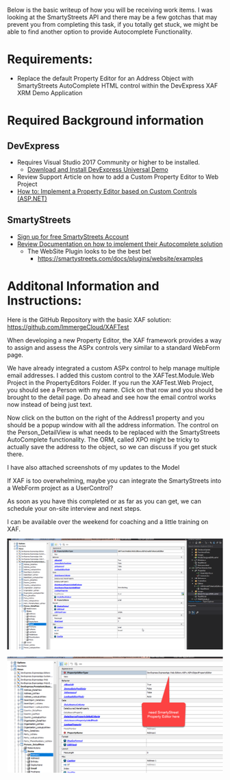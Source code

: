 Below is the basic writeup of how you will be receiving work items. I was looking at the SmartyStreets API and there may be a few gotchas that may prevent you from completing this task, if you totally get stuck, we might be able to find another option to provide Autocomplete Functionality.

# Requirements:

* Replace the default Property Editor for an Address Object with SmartyStreets AutoComplete HTML control within the DevExpress XAF XRM Demo Application

# Required Background information
## DevExpress
* Requires Visual Studio 2017 Community or higher to be installed.
  * [Download and Install DevExpress Universal Demo](https://www.devexpress.com/Home/try.xml)
*	Review Support Article on how to add a Custom Property Editor to Web Project
  * [How to: Implement a Property Editor based on Custom Controls (ASP.NET)](https://documentation.devexpress.com/#eXpressAppFramework/CustomDocument112678)
## SmartyStreets
* [Sign up for free SmartyStreets Account](https://smartystreets.com/signup)
* [Review Documentation on how to implement their Autocomplete solution](https://smartystreets.com/docs/cloud/us-autocomplete-api)
    * The WebSite Plugin looks to be the best bet 
      * https://smartystreets.com/docs/plugins/website/examples 

# Additonal Information and Instructions:

Here is the GitHub Repository with the basic XAF solution: https://github.com/ImmergeCloud/XAFTest

When developing a new Property Editor, the XAF framework provides a way to assign and assess the ASPx controls very similar to a standard WebForm page.

We have already integrated a custom ASPx control to help manage multiple email addresses.
I added this custom control to the XAFTest.Module.Web Project in the PropertyEditors Folder.
If you run the XAFTest.Web Project, you should see a Person with my name.
Click on that row and you should be brought to the detail page.
Do ahead and see how the email control works now instead of being just text.

Now click on the button on the right of the Address1 property and you should be a popup window with all the address information.
The control on the Person_DetailView is what needs to be replaced with the SmartyStreets AutoComplete functionality.
The ORM, called XPO might be tricky to actually save the address to the object, so we can discuss if you get stuck there.

I have also attached screenshots of my updates to the Model

If XAF is too overwhelming, maybe you can integrate the SmartyStreets into a WebForm project as a UserControl?

As soon as you have this completed or as far as you can get, we can schedule your on-site interview and next steps.

I can be available over the weekend for coaching and a little training on XAF.

![ScreenShot #1](https://github.com/ImmergeCloud/XAFTest/blob/master/2017-04-13_15-26-52.png)

![ScreenShot #2](https://github.com/ImmergeCloud/XAFTest/blob/master/2017-04-13_15-27-23.png)
